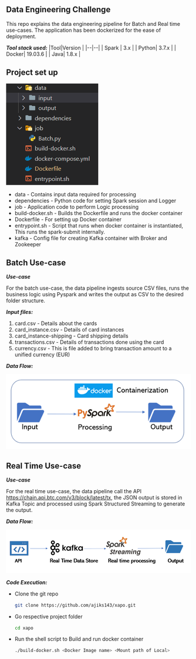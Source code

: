 ## Data Engineering Challenge

This repo explains the data engineering pipeline for Batch and Real time use-cases. The application has been dockerized for the ease of deployment.

_**Tool stack used:**_
  |Tool|Version  |
|--|--|
| Spark | 3.x |
| Python| 3.7.x |
| Docker| 19.03.6 |
| Java| 1.8.x |

 ## Project set up
 
 
 ![](resources/ProjectStructure.png)
 
 - data - Contains input data required for processing
 - dependencies - Python code for setting Spark session and Logger 
 - job - Application code to perform Logic processing
 - build-docker.sh - Builds the Dockerfile and runs the docker container
 - Dockerfile - For setting up Docker container
 - entrypoint.sh - Script that runs when docker container is instantiated, This runs the spark-submit internally.
 - kafka - Config file for creating Kafka container with Broker and Zookeeper

## **Batch Use-case**
_**Use-case**_

For the batch use-case, the data pipeline ingests source CSV files,
   runs the business logic using Pyspark and writes the output as CSV to
   the desired folder structure.
   
 _**Input files:**_
 1. card.csv - Details about the cards 		 
 2. card_instance.csv - Details of card instances 
 3. card_instance-shipping - Card shipping details 
 4. transactions.csv - Details of transactions done using the card
 5. currency.csv - This is file added to bring transaction amount to a  
    unified currency (EUR)
		 
 _**Data Flow:**_
 
 ![](resources/BatchDataflow.png)
 
 ## **Real Time Use-case**
 _**Use-case**_
 
 For the real time use-case, the data pipeline call the API https://chain.api.btc.com/v3/block/latest/tx, the JSON output is stored in Kafka Topic and processed using Spark Structured Streaming to generate the output.
 
  _**Data Flow:**_
 
 ![](resources/RealTimeDataflow.png)

_**Code Execution:**_

 - Clone the git repo
    ```sh
    git clone https://github.com/ajiks143/xapo.git
    ```   
 - Go respective project folder
    ```sh
    cd xapo
    ```
 - Run the shell script to Build and run docker container
    ```sh
    ./build-docker.sh <Docker Image name> <Mount path of Local>
    ```

    

    

 
